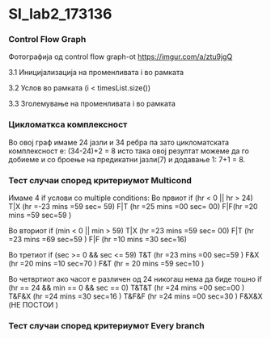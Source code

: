 # SI_lab2_173136


### Control Flow Graph
Фотографија од control flow graph-ot https://imgur.com/a/ztu9jgQ

3.1 Иницијализација на променливата i во рамката 

3.2 Услов во рамката (i < timesList.size())   

3.3 Зголемување на променливата i во рамката

### Цикломаткса комплексност
Во овој граф имаме 24 јазли и 34 ребра па зато цикломатската комплексност е: (34-24)+2 = 8 исто така овој резултат можеме да го добиеме и со броење на предикатни јазли(7) и додавање 1: 7+1 = 8.

### Тест случаи според критериумот Multicond
Имаме 4 if услови со multiple conditions:
 Во првиот if (hr < 0 || hr > 24)
T|X (hr =-23 mins =59 sec= 59)
F|T (hr =25 mins =00 sec= 00)
F|F(hr =20 mins =59 sec=59 )

 Во вториот if (min < 0 || min > 59)
T|X (hr =23 mins =59 sec= 00)
F|T (hr =23 mins =69 sec=59 )
F|F (hr =10 mins =30 sec=16)

 Во третиот if (sec >= 0 && sec <= 59)
T&T (hr =23 mins =00 sec=59 )
F&X (hr =20 mins =10 sec=70 )
F&T (hr = 20 mins =59 sec=10 )

Во четвртиот ако часот е различен од 24 никогаш нема да биде тошно if (hr == 24 && min == 0 && sec == 0)
T&T&T (hr =24 mins =00 sec=00 )
T&F&X (hr =24 mins =30 sec=16 )
T&F&F (hr =24 mins =00 sec=30 )
F&X&X (НЕ ПОСТОИ )


### Тест случаи според критериумот Every branch


